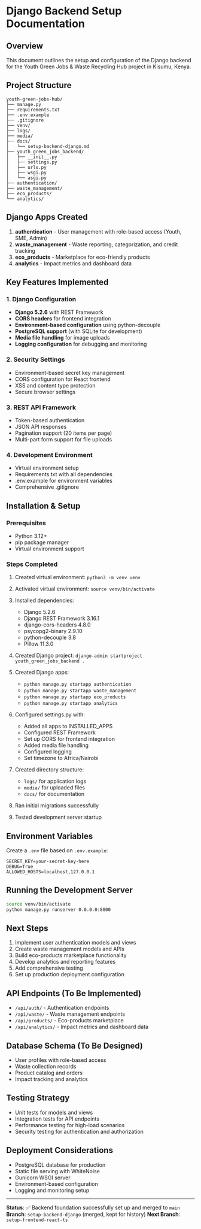 # Django Backend Setup Documentation

## Overview
This document outlines the setup and configuration of the Django backend for the Youth Green Jobs & Waste Recycling Hub project in Kisumu, Kenya.

## Project Structure
```
youth-green-jobs-hub/
├── manage.py
├── requirements.txt
├── .env.example
├── .gitignore
├── venv/
├── logs/
├── media/
├── docs/
│   └── setup-backend-django.md
├── youth_green_jobs_backend/
│   ├── __init__.py
│   ├── settings.py
│   ├── urls.py
│   ├── wsgi.py
│   └── asgi.py
├── authentication/
├── waste_management/
├── eco_products/
└── analytics/
```

## Django Apps Created
1. **authentication** - User management with role-based access (Youth, SME, Admin)
2. **waste_management** - Waste reporting, categorization, and credit tracking
3. **eco_products** - Marketplace for eco-friendly products
4. **analytics** - Impact metrics and dashboard data

## Key Features Implemented

### 1. Django Configuration
- **Django 5.2.6** with REST Framework
- **CORS headers** for frontend integration
- **Environment-based configuration** using python-decouple
- **PostgreSQL support** (with SQLite for development)
- **Media file handling** for image uploads
- **Logging configuration** for debugging and monitoring

### 2. Security Settings
- Environment-based secret key management
- CORS configuration for React frontend
- XSS and content type protection
- Secure browser settings

### 3. REST API Framework
- Token-based authentication
- JSON API responses
- Pagination support (20 items per page)
- Multi-part form support for file uploads

### 4. Development Environment
- Virtual environment setup
- Requirements.txt with all dependencies
- .env.example for environment variables
- Comprehensive .gitignore

## Installation & Setup

### Prerequisites
- Python 3.12+
- pip package manager
- Virtual environment support

### Steps Completed
1. Created virtual environment: `python3 -m venv venv`
2. Activated virtual environment: `source venv/bin/activate`
3. Installed dependencies:
   - Django 5.2.6
   - Django REST Framework 3.16.1
   - django-cors-headers 4.8.0
   - psycopg2-binary 2.9.10
   - python-decouple 3.8
   - Pillow 11.3.0

4. Created Django project: `django-admin startproject youth_green_jobs_backend .`
5. Created Django apps:
   - `python manage.py startapp authentication`
   - `python manage.py startapp waste_management`
   - `python manage.py startapp eco_products`
   - `python manage.py startapp analytics`

6. Configured settings.py with:
   - Added all apps to INSTALLED_APPS
   - Configured REST Framework
   - Set up CORS for frontend integration
   - Added media file handling
   - Configured logging
   - Set timezone to Africa/Nairobi

7. Created directory structure:
   - `logs/` for application logs
   - `media/` for uploaded files
   - `docs/` for documentation

8. Ran initial migrations successfully
9. Tested development server startup

## Environment Variables
Create a `.env` file based on `.env.example`:
```env
SECRET_KEY=your-secret-key-here
DEBUG=True
ALLOWED_HOSTS=localhost,127.0.0.1
```

## Running the Development Server
```bash
source venv/bin/activate
python manage.py runserver 0.0.0.0:8000
```

## Next Steps
1. Implement user authentication models and views
2. Create waste management models and APIs
3. Build eco-products marketplace functionality
4. Develop analytics and reporting features
5. Add comprehensive testing
6. Set up production deployment configuration

## API Endpoints (To Be Implemented)
- `/api/auth/` - Authentication endpoints
- `/api/waste/` - Waste management endpoints
- `/api/products/` - Eco-products marketplace
- `/api/analytics/` - Impact metrics and dashboard data

## Database Schema (To Be Designed)
- User profiles with role-based access
- Waste collection records
- Product catalog and orders
- Impact tracking and analytics

## Testing Strategy
- Unit tests for models and views
- Integration tests for API endpoints
- Performance testing for high-load scenarios
- Security testing for authentication and authorization

## Deployment Considerations
- PostgreSQL database for production
- Static file serving with WhiteNoise
- Gunicorn WSGI server
- Environment-based configuration
- Logging and monitoring setup

---

**Status**: ✅ Backend foundation successfully set up and merged to `main`
**Branch**: `setup-backend-django` (merged, kept for history)
**Next Branch**: `setup-frontend-react-ts`

